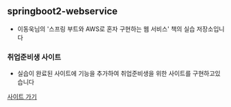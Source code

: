 ## springboot2-webservice
- 이동욱님의 '스프링 부트와 AWS로 혼자 구현하는 웹 서비스' 책의 실습 저장소입니다

### 취업준비생 사이트 
- 실습이 완료된 사이트에 기능을 추가하여 취업준비생을 위한 사이트를 구현하고있습니다

[사이트 가기](http://ec2-15-165-155-30.ap-northeast-2.compute.amazonaws.com:8080/)
